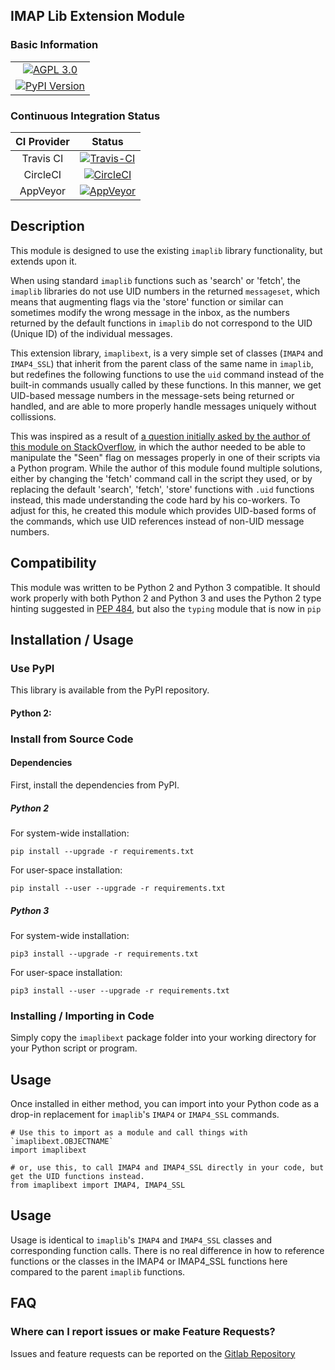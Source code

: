 ## IMAP Lib Extension Module

### Basic Information

<table>
<tr><td align=center valign=center><a href="http://www.gnu.org/licenses/agpl-3.0" target="_blank"><img src="https://img.shields.io/badge/License-AGPL%20v3-blue.svg" title="AGPL 3.0" /></a></td></tr>
<tr><td align=center valign=center><a href="https://pypi.python.org/pypi/imaplibext" target="_blank"><img src="http://img.shields.io/pypi/v/imaplibext.svg" title="PyPI Version" /></a></td></tr>
</table>


### Continuous Integration Status

| CI Provider | Status                                                                                                                                                              |
|:-----------:|:-------------------------------------------------------------------------------------------------------------------------------------------------------------------:|
| Travis CI   | [![Travis-CI](https://travis-ci.org/teward/imaplibext.svg?branch=master)](https://travis-ci.org/teward/imaplibext)                                                  |
| CircleCI    | [![CircleCI](https://circleci.com/gh/teward/imaplibext.svg?style=shield)](https://circleci.com/gh/teward/imaplibext)                                                |
| AppVeyor    | [![AppVeyor](https://ci.appveyor.com/api/projects/status/nqlp3btyfb1trpgw/branch/master?svg=true)](https://ci.appveyor.com/project/teward/imaplibext/branch/master) |


## Description

This module is designed to use the existing `imaplib` library functionality, but extends upon it.

When using standard `imaplib` functions such as 'search' or 'fetch', the `imaplib` libraries do not use UID numbers in 
the returned `messageset`, which means that augmenting flags via the 'store' function or similar can sometimes modify 
the wrong message in the inbox, as the numbers returned by the default functions in `imaplib` do not correspond to the 
UID (Unique ID) of the individual messages.

This extension library, `imaplibext`, is a very simple set of classes (`IMAP4` and `IMAP4_SSL`) that inherit from the 
parent class of the same name in `imaplib`, but redefines the following functions to use the `uid` command instead of 
the built-in commands usually called by these functions.  In this manner, we get UID-based message numbers in the 
message-sets being returned or handled, and are able to more properly handle messages uniquely without collissions.

This was inspired as a result of [a question initially asked by the author of this module on StackOverflow][1], in 
which the author needed to be able to manipulate the "Seen" flag on messages properly in one of their scripts via a 
Python program.  While the author of this module found multiple solutions, either by changing the 'fetch' command call 
in the script they used, or by replacing the default 'search', 'fetch', 'store' functions with `.uid` functions instead,
this made understanding the code hard by his co-workers.  To adjust for this, he created this module which provides
UID-based forms of the commands, which use UID references instead of non-UID message numbers.


## Compatibility

This module was written to be Python 2 and Python 3 compatible.  It should work properly with both Python 2 and Python 3
and uses the Python 2 type hinting suggested in [PEP 484][2], but also the `typing` module that is now in `pip`


## Installation / Usage

### Use PyPI

This library is available from the PyPI repository.

#### Python 2:


### Install from Source Code

#### Dependencies

First, install the dependencies from PyPI.

##### Python 2

For system-wide installation:

    pip install --upgrade -r requirements.txt
    
For user-space installation:

    pip install --user --upgrade -r requirements.txt
    
##### Python 3

For system-wide installation:

    pip3 install --upgrade -r requirements.txt

For user-space installation:

    pip3 install --user --upgrade -r requirements.txt

### Installing / Importing in Code

Simply copy the `imaplibext` package folder into your working directory for your Python script or program.

## Usage

Once installed in either method, you can import into your Python code as a drop-in replacement for `imaplib`'s 
`IMAP4` or `IMAP4_SSL` commands.

    # Use this to import as a module and call things with `imaplibext.OBJECTNAME`
    import imaplibext
    
    # or, use this, to call IMAP4 and IMAP4_SSL directly in your code, but get the UID functions instead.
    from imaplibext import IMAP4, IMAP4_SSL
    
## Usage

Usage is identical to `imaplib`'s `IMAP4` and `IMAP4_SSL` classes and corresponding function calls. There is no real
difference in how to reference functions or the classes in the IMAP4 or IMAP4_SSL functions here compared to the parent
`imaplib` functions.


## FAQ

### Where can I report issues or make Feature Requests?

Issues and feature requests can be reported on the [Gitlab Repository](https://gitlab.com/teward/imaplibext)


[1]: https://stackoverflow.com/questions/42631422/mark-a-single-imap-message-as-unread
[2]: https://www.python.org/dev/peps/pep-0484/#suggested-syntax-for-python-2-7-and-straddling-code
[3]: https://youtrack.dark-net.io/newissue?project=IMAP_PY
